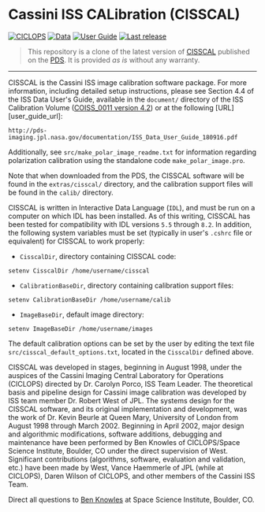 Cassini ISS CALibration (CISSCAL)
=================================

[![CICLOPS](https://img.shields.io/badge/Website-CICLOPS-blue.svg)][ciclops]
[![Data](https://img.shields.io/badge/Data-PDS-blue.svg)][pds]
[![User Guide](https://img.shields.io/badge/User%20guide-PDF-green.svg)][user_guide]
[![Last release](https://img.shields.io/github/release/seignovert/cisscal.svg)][last-release]

[ciclops]: ciclops.org/sci/cisscal.php
[pds]: https://pds-imaging.jpl.nasa.gov/data/cassini/cassini_orbiter/coiss_0011_v4.2/
[user_guide]: docs/iss_data_user_guide_180916.pdf
[last-release]: https://github.com/seignovert/cisscal/releases/latest

> This repository is a clone of the latest version of [CISSCAL][ciclops] published on the [PDS][pds].
> It is provided _as is_ without any warranty.

---

CISSCAL is the Cassini ISS image calibration software package. For more
information, including detailed setup instructions, please see Section 4.4
of the ISS Data User's Guide, available in the `document/` directory of the
ISS Calibration Volume ([COISS_0011 version 4.2][pds]) or at the following [URL][user_guide_url]:

[user_guide]: http://pds-imaging.jpl.nasa.gov/documentation/ISS_Data_User_Guide_180916.pdf

```
http://pds-imaging.jpl.nasa.gov/documentation/ISS_Data_User_Guide_180916.pdf
```

Additionally, see `src/make_polar_image_readme.txt` for information regarding
polarization calibration using the standalone code `make_polar_image.pro`.

Note that when downloaded from the PDS, the CISSCAL software will be found in
the `extras/cisscal/` directory, and the calibration support files will be
found in the `calib/` directory.

CISSCAL is written in Interactive Data Language (`IDL`), and must be run on a
computer on which IDL has been installed. As of this writing, CISSCAL has
been tested for compatibility with IDL versions `5.5` through `8.2`. In addition,
the following system variables must be set (typically in user's `.cshrc` file
or equivalent) for CISSCAL to work properly:

- `CisscalDir`, directory containing CISSCAL code:
```
setenv CisscalDir /home/username/cisscal
```

- `CalibrationBaseDir`, directory containing calibration support files:
```
setenv CalibrationBaseDir /home/username/calib
```

- `ImageBaseDir`, default image directory:
```
setenv ImageBaseDir /home/username/images
```

The default calibration options can be set by the user by editing the text
file `src/cisscal_default_options.txt`, located in the `CisscalDir` defined above.

CISSCAL was developed in stages, beginning in August 1998, under the auspices
of the Cassini Imaging Central Laboratory for Operations (CICLOPS) directed
by Dr. Carolyn Porco, ISS Team Leader. The theoretical basis and pipeline
design for Cassini image calibration was developed by ISS team member Dr.
Robert West of JPL. The systems design for the CISSCAL software, and its
original implementation and development, was the work of Dr. Kevin Beurle at
Queen Mary, University of London from August 1998 through March 2002.
Beginning in April 2002, major design and algorithmic modifications, software
additions, debugging and maintenance have been performed by Ben Knowles of
CICLOPS/Space Science Institute, Boulder, CO under the direct supervision of
West.  Significant contributions (algorithms, software, evaluation and
validation, etc.) have been made by West, Vance Haemmerle of JPL (while at
CICLOPS), Daren Wilson of CICLOPS, and other members of the Cassini ISS Team.

Direct all questions to [Ben Knowles][Knowles] at Space Science Institute, Boulder, CO.

[Knowles]: mailto:ben.cisscal@gmail.com